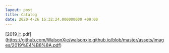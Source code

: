 ```yaml
---
layout: post
title: Catalog
date: 2020-4-26 16:32:24.000000000 +09:00
---
```


[2019上.pdf]
(https://github.com/WalsonXie/walsonxie.github.io/blob/master/assets/images/2019%E4%B8%8A.pdf)
